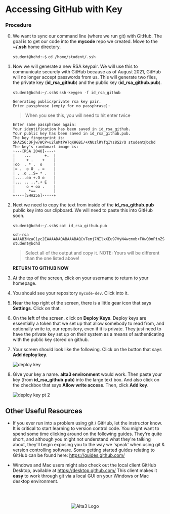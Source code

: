 # Accessing GitHub with Key

### Procedure

0. We want to sync our command line (where we run git) with GitHub. The goal is to get our code into the **mycode** repo we created. Move to the **~/.ssh** home directory.

    `student@bchd:~$` `cd /home/student/.ssh`

0. Now we will generate a new RSA keypair. We will use this to communicate securely with GitHub because as of August 2021, GitHub will no longer accept passwords from us. This will generate two files, the private key (**id_rsa_github**) and the public key (**id_rsa_github.pub**).

    `student@bchd:~/.ssh$` `ssh-keygen -f id_rsa_github`

    ```
    Generating public/private rsa key pair.
    Enter passphrase (empty for no passphrase):
    ```

    > When you see this, you will need to hit enter twice

    ```
    Enter same passphrase again:
    Your identification has been saved in id_rsa_github.
    Your public key has been saved in id_rsa_github.pub.
    The key fingerprint is:
    SHA256:DFjw7WCP+u2luMtPATqKHGBi/+XNUzlRYfqIYz8S2/Q student@bchd
    The key's randomart image is:
    +---[RSA 2048]----+
    |    ...      +.  |
    |     + .    +    |
    |oo  . * .  o     |
    |= .  o O  . =    |
    | . .o ..S= * .   |
    |.....oo +.O o    |
    |... .. ..*.+ E   |
    |     o + oo .    |
    |      *==        |
    +----[SHA256]-----+
    ```

0. Next we need to copy the text from inside of the **id_rsa_github.pub** public key into our clipboard. We will need to paste this into GitHub soon.

    `student@bchd:~/.ssh$` `cat id_rsa_github.pub`

    ```
    ssh-rsa AAAAB3NzaC1yc2EAAAADAQABAAABAQCvTemj7NIlxXEu97VyN4wcmob+F0wQ0nPinZSdUvlWSGAx790EmfXmckZ01/aFDOKIA4OZWYtW95DaGqQ+Tja3QUYlAdTdIlp4TTgH3ZE+KdaLc16rN9FzHv8hwdLFx8CugNw/u/sDbYjEM1qlazB5fbAf0LZ+mN5iCDn6IaYbPZ0wQdF9s4RI/z5wS5wE/J++KV/xJA0f2ICZwaKj4Kq/fron2KoYRkCYcma0oHYvVSnnuxCVGbOJdhWK1LiJRPweNUajp0OItECJxgCR1gB/DVEWnBmknOcPnY6q3QeaUrm28nPSAjGTkfFSHDbOJptaqKaSkRhwNsuOGiw6KQ1R student@bchd
    ```

    > Select all of the output and copy it. NOTE: Yours will be different than the one listed above!

    **RETURN TO GITHUB NOW**

0. At the top of the screen, click on your username to return to your homepage.

0. You should see your repository `mycode-dev`. Click into it.

0. Near the top right of the screen, there is a little gear icon that says **Settings**. Click on that.

0. On the left of the screen, click on **Deploy Keys**. Deploy keys are essentially a token that we set up that allow somebody to read from, and optionally write to, our repository, even if it is private. They just need to have the private key set up on their system as a means of authenticating with the public key stored on github.

0. Your screen should look like the following. Click on the button that says **Add deploy key**.

    ![deploy key](https://static.alta3.com/courses/microservices/deploy_key_02.png)

0. Give your key a name. **alta3 environment** would work. Then paste your key (from **id_rsa_github.pub**) into the large text box. And also click on the checkbox that says **Allow write access**. Then, click **Add key**.

    ![deploy key pt 2](https://static.alta3.com/courses/microservices/deploy_key_03.png)

## Other Useful Resources

- If you ever run into a problem using git / GitHub, let the instructor know. It is critical to start learning to version control code. You might want to spend some time clicking around on the following guides. They're quite short, and although you might not understand what they're talking about, they'll begin exposing you to the way we 'speak' when using git & version controlling software. Some getting started guides relating to GitHub can be found here: <a href="https://guides.github.com/" target="_blank">https://guides.github.com/</a>

- Windows and Mac users might also check out the local client GitHub Desktop, available at <a href="https://desktop.github.com/" target="_blank">https://desktop.github.com/</a> This client makes it **easy** to work through git via a local GUI on your Windows or Mac desktop environment.

<br><br><div align="center">

![Alta3 Logo](https://static.alta3.com/images/Alta3-logo_large.png)

</div>
